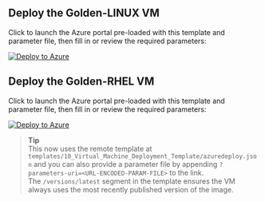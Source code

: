 ## Deploy the Golden-LINUX VM

Click to launch the Azure portal pre-loaded with this template and parameter file, then fill in or review the required parameters:

[![Deploy to Azure](https://aka.ms/deploytoazurebutton)](https://portal.azure.com/#create/Microsoft.Template/uri/https%3A%2F%2Fraw.githubusercontent.com%2Fcasa-de-vops%2Fazvmimagebuilder%2Frefs%2Fheads%2Fmain%2Ftemplates%2F10_Virtual_Machine_Deployment_Template%2Fazuredeploy.linux.json)

## Deploy the Golden-RHEL VM

Click to launch the Azure portal pre-loaded with this template and parameter file, then fill in or review the required parameters:

[![Deploy to Azure](https://aka.ms/deploytoazurebutton)](https://portal.azure.com/#create/Microsoft.Template/uri/https%3A%2F%2Fraw.githubusercontent.com%2Fcasa-de-vops%2Fazvmimagebuilder%2Frefs%2Fheads%2Fmain%2Ftemplates%2F10_Virtual_Machine_Deployment_Template%2Fazuredeploy.linux.json)

> **Tip**  
> This now uses the remote template at `templates/10_Virtual_Machine_Deployment_Template/azuredeploy.json` and you can also provide a parameter file by appending `?parameters-uri=<URL-ENCODED-PARAM-FILE>` to the link.  
> The `/versions/latest` segment in the template ensures the VM always uses the most recently published version of the image.